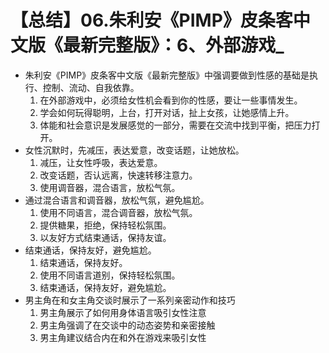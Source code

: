 # 【总结】06.朱利安《PIMP》皮条客中文版《最新完整版》：6、外部游戏_

-   朱利安《PIMP》皮条客中文版《最新完整版》中强调要做到性感的基础是执行、控制、流动、自我依靠。
    1.  在外部游戏中，必须给女性机会看到你的性感，要让一些事情发生。
    2.  学会如何玩得聪明，上台，打开对话，扯上女孩，让她感情上升。
    3.  体能和社会意识是发展感觉的一部分，需要在交流中找到平衡，把压力打开。
-   女性沉默时，先减压，表达爱意，改变话题，让她放松。
    1.  减压，让女性呼吸，表达爱意。
    2.  改变话题，否认远离，快速转移注意力。
    3.  使用调音器，混合语言，放松气氛。
-   通过混合语言和调音器，放松气氛，避免尴尬。
    1.  使用不同语言，混合调音器，放松气氛。
    2.  提供糖果，拒绝，保持轻松氛围。
    3.  以友好方式结束通话，保持友谊。
-   结束通话，保持友好，避免尴尬。
    1.  结束通话，保持友好。
    2.  使用不同语言道别，保持轻松氛围。
    3.  结束通话，保持友好，避免尴尬。
-   男主角在和女主角交谈时展示了一系列亲密动作和技巧
    1.  男主角展示了如何用身体语言吸引女性注意
    2.  男主角强调了在交谈中的动态姿势和亲密接触
    3.  男主角建议结合内在和外在游戏来吸引女性